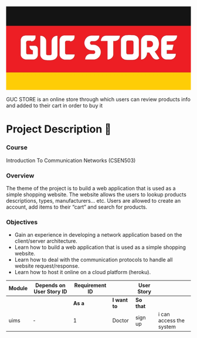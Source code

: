 
![logo](./public/logo.jpg)

GUC STORE is an online store through which users can review products info and added to their cart in order to buy it




# Project Description :scroll:

### Course 
Introduction To Communication Networks (CSEN503)

### Overview 
The theme of the project is to build a web application that is used as a simple shopping 
website. The website allows the users to lookup products descriptions, types, manufacturers… etc.
Users are allowed to create an account, add items to their “cart” and search for products. 

### Objectives
- Gain an experience in developing a network application based on the client/server architecture.
- Learn how to build a web application that is used as a simple shopping website.
- Learn how to deal with the communication protocols to handle all website request/response.
- Learn how to host it online on a cloud platform (heroku).





Module | Depends on User Story ID | Requirement ID |          |    User Story   |             | 
-------|--------------------------|----------------|----------|-----------------|-------------|
   |                              |	               | **As a** |  **I want to**  | **So that**
uims|-|	1|Doctor|sign up|i can access the system